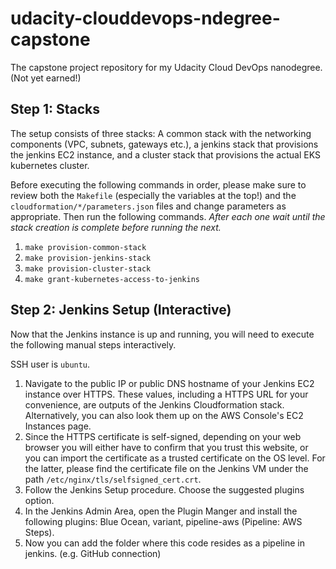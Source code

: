 # udacity-clouddevops-ndegree-capstone
The capstone project repository for my Udacity Cloud DevOps nanodegree. (Not yet earned!)

## Step 1: Stacks

The setup consists of three stacks: A common stack with the networking components (VPC, subnets, gateways etc.), a jenkins stack that provisions the jenkins EC2 instance, and a cluster stack that provisions the actual EKS kubernetes cluster.

Before executing the following commands in order, please make sure to review both the `Makefile` (especially the variables at the top!) and the `cloudformation/*/parameters.json` files and change parameters as appropriate. Then run the following commands. *After each one wait until the stack creation is complete before running the next.*

1. `make provision-common-stack`
2. `make provision-jenkins-stack`
3. `make provision-cluster-stack`
4. `make grant-kubernetes-access-to-jenkins`

## Step 2: Jenkins Setup (Interactive)

Now that the Jenkins instance is up and running, you will need to execute the following manual steps interactively.

SSH user is `ubuntu`.

1. Navigate to the public IP or public DNS hostname of your Jenkins EC2 instance over HTTPS. These values, including a HTTPS URL for your convenience, are outputs of the Jenkins Cloudformation stack. Alternatively, you can also look them up on the AWS Console's EC2 Instances page.
2. Since the HTTPS certificate is self-signed, depending on your web browser you will either have to confirm that you trust this website, or you can import the certificate as a trusted certificate on the OS level. For the latter, please find the certificate file on the Jenkins VM under the path `/etc/nginx/tls/selfsigned_cert.crt`.
3. Follow the Jenkins Setup procedure. Choose the suggested plugins option.
4. In the Jenkins Admin Area, open the Plugin Manger and install the following plugins: Blue Ocean, variant, pipeline-aws (Pipeline: AWS Steps).
5. Now you can add the folder where this code resides as a pipeline in jenkins. (e.g. GitHub connection)
